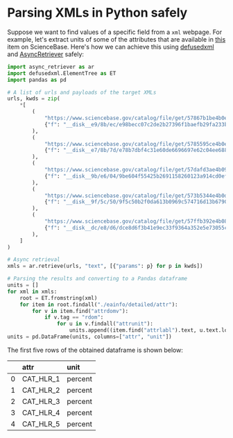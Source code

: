 # Parsing XMLs in Python safely

Suppose we want to find values of a specific field from a `xml` webpage. For example,
let's extract units of some of the attributes that are available in
[this](https://www.sciencebase.gov/catalog/item/5669a79ee4b08895842a1d47)
item on ScienceBase. Here's how we can achieve this using [defusedxml](https://github.com/tiran/defusedxml)
and [AsyncRetriever](https://github.com/cheginit/async_retriever) safely:

```python
import async_retriever as ar
import defusedxml.ElementTree as ET
import pandas as pd

# A list of urls and payloads of the target XMLs
urls, kwds = zip(
    *[
        (
            "https://www.sciencebase.gov/catalog/file/get/57867b1be4b0e02680c14ff6",
            {"f": "__disk__e9/8b/ec/e98becc07c2de2b27396f1baefb29fa233b8f0f7"},
        ),
        (
            "https://www.sciencebase.gov/catalog/file/get/5785595ce4b0e02680bf2fd8",
            {"f": "__disk__e7/8b/7d/e78b7dbf4c31e60de6696697e62c04ee688a56d3"},
        ),
        (
            "https://www.sciencebase.gov/catalog/file/get/57dafd3ae4b090824ffc32f1",
            {"f": "__disk__9b/e6/04/9be604f55425b2691158260123a914cd0efae0da"},
        ),
        (
            "https://www.sciencebase.gov/catalog/file/get/573b5344e4b0dae0d5e3ad9c",
            {"f": "__disk__9f/5c/50/9f5c50b2f0da613b0969c574716d13b67903e274"},
        ),
        (
            "https://www.sciencebase.gov/catalog/file/get/57ffb392e4b0824b2d16f4c6",
            {"f": "__disk__dc/e8/d6/dce8d6f3b41e9ec33f9364a352e5e73055cfdc92"},
        ),
    ]
)

# Async retrieval
xmls = ar.retrieve(urls, "text", [{"params": p} for p in kwds])

# Parsing the results and converting to a Pandas dataframe
units = []
for xml in xmls:
    root = ET.fromstring(xml)
    for item in root.findall("./eainfo/detailed/attr"):
        for v in item.find("attrdomv"):
            if v.tag == "rdom":
                for u in v.findall("attrunit"):
                    units.append((item.find("attrlabl").text, u.text.lower()))
units = pd.DataFrame(units, columns=["attr", "unit"])
```

The first five rows of the obtained dataframe is shown below:

|     | attr      | unit    |
| --: | :-------- | :------ |
|   0 | CAT_HLR_1 | percent |
|   1 | CAT_HLR_2 | percent |
|   2 | CAT_HLR_3 | percent |
|   3 | CAT_HLR_4 | percent |
|   4 | CAT_HLR_5 | percent |
